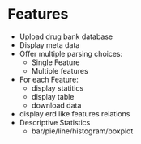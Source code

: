 # Features
* Upload drug bank database
* Display meta data
* Offer multiple parsing choices:
  * Single Feature
  * Multiple features
* For each Feature:
  * display statitics
  * display table
  * download data
* display erd like features relations
* Descriptive Statistics
  * bar/pie/line/histogram/boxplot
